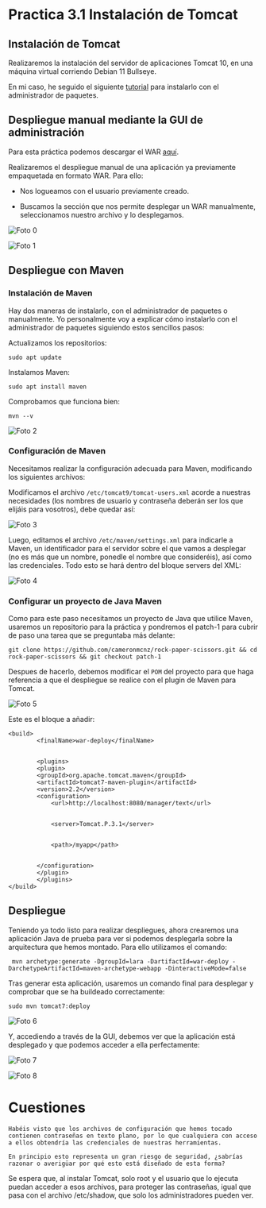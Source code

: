 # Practica 3.1 Instalación de Tomcat

## Instalación de Tomcat

Realizaremos la instalación del servidor de aplicaciones Tomcat 10, en una máquina virtual corriendo Debian 11 Bullseye.

En mi caso, he seguido el siguiente [tutorial](https://youtu.be/kgSDF6neBK0?si=bdG6H0BA6KMLS6si) para instalarlo con el administrador de paquetes.

## Despliegue manual mediante la GUI de administración

Para esta práctica podemos descargar el WAR [aquí](https://tomcat.apache.org/tomcat-6.0-doc/appdev/sample/).

Realizaremos el despliegue manual de una aplicación ya previamente empaquetada en formato WAR. Para ello:

- Nos logueamos con el usuario previamente creado.

- Buscamos la sección que nos permite desplegar un WAR manualmente, seleccionamos nuestro archivo y lo desplegamos.

![Foto 0](../assets/images/practica%203.1/s0.png)

![Foto 1](../assets/images/practica%203.1/s1.png)


## Despliegue con Maven

### Instalación de Maven

Hay dos maneras de instalarlo, con el administrador de paquetes o manualmente. Yo personalmente voy a explicar cómo instalarlo con el administrador de paquetes siguiendo estos sencillos pasos:

Actualizamos los repositorios:

```
sudo apt update
```

Instalamos Maven:

```
sudo apt install maven
```

Comprobamos que funciona bien:

```
mvn --v
```
![Foto 2](../assets/images/practica%203.1/s2.png)

### Configuración de Maven

Necesitamos realizar la configuración adecuada para Maven, modificando los siguientes archivos:

Modificamos el archivo `/etc/tomcat9/tomcat-users.xml` acorde a nuestras necesidades (los nombres de usuario y contraseña deberán ser los que elijáis para vosotros), debe quedar así:

![Foto 3](../assets/images/practica%203.1/s3.png)

Luego, editamos el archivo `/etc/maven/settings.xml` para indicarle a Maven, un identificador para el servidor sobre el que vamos a desplegar (no es más que un nombre, ponedle el nombre que consideréis), así como las credenciales. Todo esto se hará dentro del bloque servers del XML:

![Foto 4](../assets/images/practica%203.1/s4.png)

### Configurar un proyecto de Java Maven

Como para este paso necesitamos un proyecto de Java que utilice Maven, usaremos un repositorio para la práctica y pondremos el patch-1 para cubrir de paso una tarea que se preguntaba más delante:

```
git clone https://github.com/cameronmcnz/rock-paper-scissors.git && cd rock-paper-scissors && git checkout patch-1
```

Despues de hacerlo, debemos modificar el `POM` del proyecto para que haga referencia a que el despliegue se realice con el plugin de Maven para Tomcat.

![Foto 5](../assets/images/practica%203.1/s5.png)

Este es el bloque a añadir:

```
<build>
        <finalName>war-deploy</finalName> 


        <plugins> 
        <plugin>
        <groupId>org.apache.tomcat.maven</groupId>
        <artifactId>tomcat7-maven-plugin</artifactId>
        <version>2.2</version>
        <configuration>
            <url>http://localhost:8080/manager/text</url> 


            <server>Tomcat.P.3.1</server> 


            <path>/myapp</path> 


        </configuration>
        </plugin>
        </plugins>
</build>
```

## Despliegue

Teniendo ya todo listo para realizar despliegues, ahora crearemos una aplicación Java de prueba para ver si podemos desplegarla sobre la arquitectura que hemos montado. Para ello utilizamos el comando:

```
 mvn archetype:generate -DgroupId=lara -DartifactId=war-deploy -DarchetypeArtifactId=maven-archetype-webapp -DinteractiveMode=false
 ```

 Tras generar esta aplicación, usaremos un comando final para desplegar y comprobar que se ha buildeado correctamente:

 ```
 sudo mvn tomcat7:deploy
 ```

![Foto 6](../assets/images/practica%203.1/s6.png)

Y, accediendo a través de la GUI, debemos ver que la aplicación está desplegado y que podemos acceder a ella perfectamente:

![Foto 7](../assets/images/practica%203.1/s7.png)

![Foto 8](../assets/images/practica%203.1/s8.png)

# Cuestiones

```
Habéis visto que los archivos de configuración que hemos tocado contienen contraseñas en texto plano, por lo que cualquiera con acceso a ellos obtendría las credenciales de nuestras herramientas.

En principio esto representa un gran riesgo de seguridad, ¿sabrías razonar o averigüar por qué esto está diseñado de esta forma?
```

Se espera que, al instalar Tomcat, solo root y el usuario que lo ejecuta puedan acceder a esos archivos, para proteger las contraseñas, igual que pasa con el archivo /etc/shadow, que solo los administradores pueden ver.